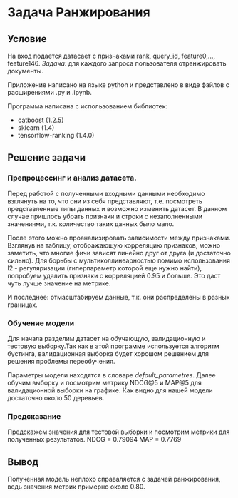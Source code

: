 # Задача Ранжирования
## Условие
На вход подается датасает с признаками rank, query_id, feature0,..., feature146. 
*Задача*: для каждого запроса пользователя отранжировать документы.

Приложение написано на языке python и представлено в виде файлов с расширениями .py и .ipynb.

Программа написана с использованием библиотек:
* catboost (1.2.5)
* sklearn (1.4)
* tensorflow-ranking (1.4.0)

## Решение задачи
### Препроцессинг и анализ датасета.
Перед работой с полученными входными данными необходимо взглянуть на то, что они из себя представляют, т.е. посмотреть представленные типы данных и возможно изменить датасет. 
В данном случае пришлось убрать признаки и строки с незаполненными значениями, т.к. количество таких данных было мало. 

После этого можно проанализировать зависимости между признаками. Взглянув на таблицу, отображающую корреляцию признаков, можно заметить, что многие фичи зависят линейно друг от друга
(и достаточно сильно). Для борьбы с мультиколлинеарностью помимо использования l2 - регуляризации (гиперпараметр которой еще нужно найти), попробуем удалить признаки с корреляцией
0.95 и больше. Это даст чуть лучше значение на метрике.

И последнее: отмасштабируем данные, т.к. они распределены в разных границах.

### Обучение модели
Для начала разделим датасет на обучающую, валидационную и тестовую выборку.Так как в этой программе используется алгоритм бустинга, валидационная выборка будет хорошом решением для
решения проблемы переобучения. 

Параметры модели находятся  в словаре *default_parametres*. Далее обучим выборку и посмотрим метрику NDCG@5 и MAP@5 для валидационной выборки на графике. Как видно для нашей модели достаточно
около 50 деревьев.

### Предсказание
Предскажем значения для тестовой выборки и посмотрим метрики для полученных результатов.
NDCG = 0.79094
MAP = 0.7769

## Вывод
Полученная модель неплохо справаляется с задачей ранжирования, ведь значения метрик примерно около 0.80.

